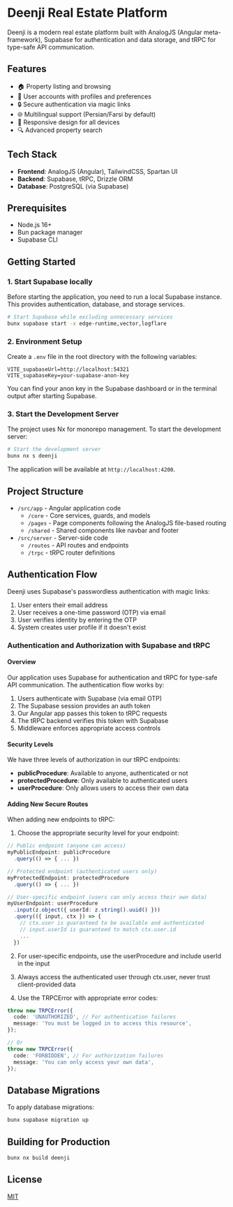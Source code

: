 # Deenji Real Estate Platform

Deenji is a modern real estate platform built with AnalogJS (Angular meta-framework), Supabase for authentication and data storage, and tRPC for type-safe API communication.

## Features

- 🏠 Property listing and browsing
- 👤 User accounts with profiles and preferences
- 🔒 Secure authentication via magic links
- 🌐 Multilingual support (Persian/Farsi by default)
- 📱 Responsive design for all devices
- 🔍 Advanced property search

## Tech Stack

- **Frontend**: AnalogJS (Angular), TailwindCSS, Spartan UI
- **Backend**: Supabase, tRPC, Drizzle ORM
- **Database**: PostgreSQL (via Supabase)

## Prerequisites

- Node.js 16+
- Bun package manager
- Supabase CLI

## Getting Started

### 1. Start Supabase locally

Before starting the application, you need to run a local Supabase instance. This provides authentication, database, and storage services.

```bash
# Start Supabase while excluding unnecessary services
bunx supabase start -x edge-runtime,vector,logflare
```

### 2. Environment Setup

Create a `.env` file in the root directory with the following variables:

```
VITE_supabaseUrl=http://localhost:54321
VITE_supabaseKey=your-supabase-anon-key
```

You can find your anon key in the Supabase dashboard or in the terminal output after starting Supabase.

### 3. Start the Development Server

The project uses Nx for monorepo management. To start the development server:

```bash
# Start the development server
bunx nx s deenji
```

The application will be available at `http://localhost:4200`.

## Project Structure

- `/src/app` - Angular application code
  - `/core` - Core services, guards, and models
  - `/pages` - Page components following the AnalogJS file-based routing
  - `/shared` - Shared components like navbar and footer
- `/src/server` - Server-side code
  - `/routes` - API routes and endpoints
  - `/trpc` - tRPC router definitions

## Authentication Flow

Deenji uses Supabase's passwordless authentication with magic links:

1. User enters their email address
2. User receives a one-time password (OTP) via email
3. User verifies identity by entering the OTP
4. System creates user profile if it doesn't exist

### Authentication and Authorization with Supabase and tRPC

#### Overview

Our application uses Supabase for authentication and tRPC for type-safe API communication. The authentication flow works by:

1. Users authenticate with Supabase (via email OTP)
2. The Supabase session provides an auth token
3. Our Angular app passes this token to tRPC requests
4. The tRPC backend verifies this token with Supabase
5. Middleware enforces appropriate access controls

#### Security Levels

We have three levels of authorization in our tRPC endpoints:

- **publicProcedure**: Available to anyone, authenticated or not
- **protectedProcedure**: Only available to authenticated users
- **userProcedure**: Only allows users to access their own data

#### Adding New Secure Routes

When adding new endpoints to tRPC:

1. Choose the appropriate security level for your endpoint:

```typescript
// Public endpoint (anyone can access)
myPublicEndpoint: publicProcedure
  .query(() => { ... })

// Protected endpoint (authenticated users only)
myProtectedEndpoint: protectedProcedure
  .query(() => { ... })

// User-specific endpoint (users can only access their own data)
myUserEndpoint: userProcedure
  .input(z.object({ userId: z.string().uuid() }))
  .query(({ input, ctx }) => {
    // ctx.user is guaranteed to be available and authenticated
    // input.userId is guaranteed to match ctx.user.id
    ...
  })
```

2. For user-specific endpoints, use the userProcedure and include userId in the input

3. Always access the authenticated user through ctx.user, never trust client-provided data

4. Use the TRPCError with appropriate error codes:

```typescript
throw new TRPCError({
  code: 'UNAUTHORIZED', // For authentication failures
  message: 'You must be logged in to access this resource',
});

// Or
throw new TRPCError({
  code: 'FORBIDDEN', // For authorization failures
  message: 'You can only access your own data',
});
```

## Database Migrations

To apply database migrations:

```bash
bunx supabase migration up
```

## Building for Production

```bash
bunx nx build deenji
```

## License

[MIT](LICENSE)
